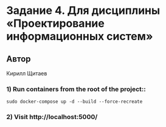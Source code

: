 # Задание 4. Для дисциплины «Проектирование информационных систем» 

## Автор
Кирилл Щитаев


### 1\) Run containers from the root of the project::
```dotenv
sudo docker-compose up -d --build --force-recreate
```
### 2\) Visit http://localhost:5000/
